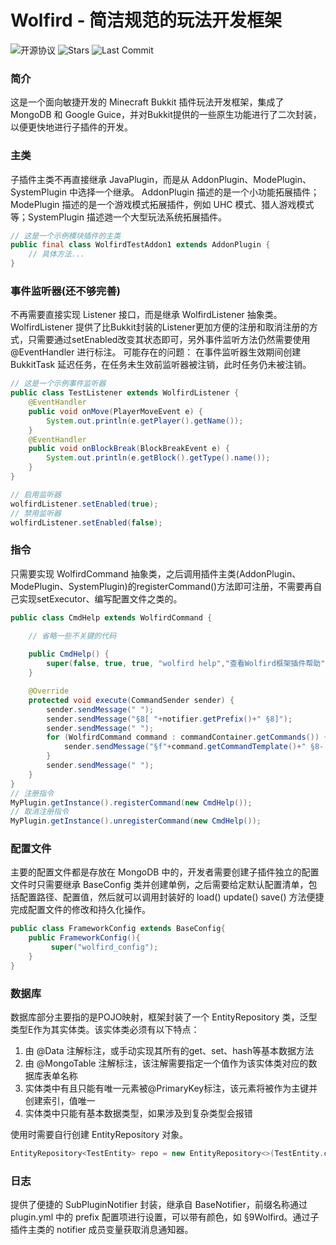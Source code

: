 # Wolfird - 简洁规范的玩法开发框架
![开源协议](https://img.shields.io/github/license/WolfLink-DevTeam/WolfirdFramework?style=for-the-badge)
![Stars](https://img.shields.io/github/stars/WolfLink-DevTeam/WolfirdFramework?style=for-the-badge)
![Last Commit](https://img.shields.io/github/last-commit/WolfLink-DevTeam/WolfirdFramework?style=for-the-badge)
### 简介
这是一个面向敏捷开发的 Minecraft Bukkit 插件玩法开发框架，集成了 MongoDB 和 Google Guice，并对Bukkit提供的一些原生功能进行了二次封装，以便更快地进行子插件的开发。

### 主类
子插件主类不再直接继承 JavaPlugin，而是从 AddonPlugin、ModePlugin、SystemPlugin 中选择一个继承。
AddonPlugin 描述的是一个小功能拓展插件；ModePlugin 描述的是一个游戏模式拓展插件，例如 UHC 模式、猎人游戏模式等；SystemPlugin 描述逇一个大型玩法系统拓展插件。
```java
// 这是一个示例模块插件的主类
public final class WolfirdTestAddon1 extends AddonPlugin {
	// 具体方法...
}
```
### 事件监听器(还不够完善)
不再需要直接实现 Listener 接口，而是继承 WolfirdListener 抽象类。
WolfirdListener 提供了比Bukkit封装的Listener更加方便的注册和取消注册的方式，只需要通过setEnabled改变其状态即可，另外事件监听方法仍然需要使用 @EventHandler 进行标注。
可能存在的问题：
在事件监听器生效期间创建 BukkitTask 延迟任务，在任务未生效前监听器被注销，此时任务仍未被注销。
```java
// 这是一个示例事件监听器
public class TestListener extends WolfirdListener {
    @EventHandler
    public void onMove(PlayerMoveEvent e) {
        System.out.println(e.getPlayer().getName());
    }
    @EventHandler
    public void onBlockBreak(BlockBreakEvent e) {
        System.out.println(e.getBlock().getType().name());
    }
}

// 启用监听器
wolfirdListener.setEnabled(true);
// 禁用监听器
wolfirdListener.setEnabled(false);
```
### 指令
只需要实现 WolfirdCommand 抽象类，之后调用插件主类(AddonPlugin、ModePlugin、SystemPlugin)的registerCommand()方法即可注册，不需要再自己实现setExecutor、编写配置文件之类的。
```java
public class CmdHelp extends WolfirdCommand {

	// 省略一些不关键的代码
    
    public CmdHelp() {
        super(false, true, true, "wolfird help","查看Wolfird框架插件帮助");
    }

    @Override
    protected void execute(CommandSender sender) {
        sender.sendMessage(" ");
        sender.sendMessage("§8[ "+notifier.getPrefix()+" §8]");
        sender.sendMessage(" ");
        for (WolfirdCommand command : commandContainer.getCommands()) {
            sender.sendMessage("§f"+command.getCommandTemplate()+" §8- §7"+command.getHelpMessage());
        }
        sender.sendMessage(" ");
    }
}
// 注册指令
MyPlugin.getInstance().registerCommand(new CmdHelp());
// 取消注册指令
MyPlugin.getInstance().unregisterCommand(new CmdHelp());
```
### 配置文件
主要的配置文件都是存放在 MongoDB 中的，开发者需要创建子插件独立的配置文件时只需要继承 BaseConfig 类并创建单例，之后需要给定默认配置清单，包括配置路径、配置值，然后就可以调用封装好的 load() update() save() 方法便捷完成配置文件的修改和持久化操作。
```java
public class FrameworkConfig extends BaseConfig{
    public FrameworkConfig(){
         super("wolfird_config");
    }
}
```
### 数据库
数据库部分主要指的是POJO映射，框架封装了一个 EntityRepository<E> 类，泛型类型E作为其实体类。该实体类必须有以下特点：

1. 由 @Data 注解标注，或手动实现其所有的get、set、hash等基本数据方法
2. 由 @MongoTable 注解标注，该注解需要指定一个值作为该实体类对应的数据库表单名称
3. 实体类中有且只能有唯一元素被@PrimaryKey标注，该元素将被作为主键并创建索引，值唯一
4. 实体类中只能有基本数据类型，如果涉及到复杂类型会报错

使用时需要自行创建 EntityRepository<E> 对象。
```java
EntityRepository<TestEntity> repo = new EntityRepository<>(TestEntity.class);
```
### 日志
提供了便捷的 SubPluginNotifier 封装，继承自 BaseNotifier，前缀名称通过 plugin.yml 中的 prefix 配置项进行设置，可以带有颜色，如 §9Wolfird。通过子插件主类的 notifier 成员变量获取消息通知器。

